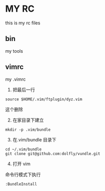 MY RC
===========

this is my rc files 

bin
---------
my tools 


vimrc
----------
my .vimrc 

1. 把最后一行

```
source $HOME/.vim/ftplugin/dyz.vim
```

这个删除

2. 在家目录下建立

```
mkdir -p .vim/bundle
```

3. 在.vim/bundle 目录下

```
cd ~/.vim/bundle
git clone git@github.com:dolfly/vundle.git 
```

4. 打开 vim

命令行模式下执行
```
:BundleInstall 
```


